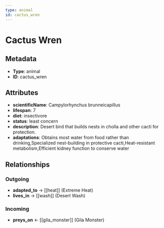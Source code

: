 ```yaml
---
type: animal
id: cactus_wren
---
```


# Cactus Wren

## Metadata

- **Type**: animal
- **ID**: cactus_wren

## Attributes

- **scientificName**: Campylorhynchus brunneicapillus
- **lifespan**: 7
- **diet**: insectivore
- **status**: least concern
- **description**: Desert bird that builds nests in cholla and other cacti for protection.
- **adaptations**: Obtains most water from food rather than drinking,Specialized nest-building in protective cacti,Heat-resistant metabolism,Efficient kidney function to conserve water

## Relationships

### Outgoing

- **adapted_to** → [[heat]] (Extreme Heat)
- **lives_in** → [[wash]] (Desert Wash)

### Incoming

- **preys_on** ← [[gila_monster]] (Gila Monster)

